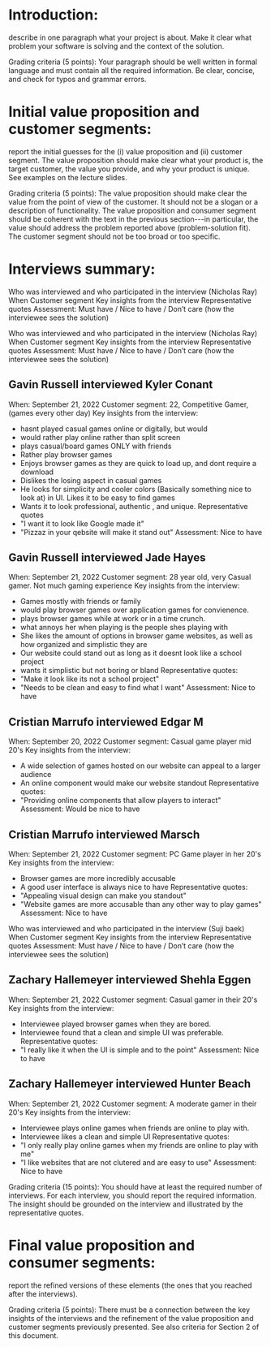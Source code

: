 # Introduction:
describe in one paragraph what your project is about. Make it clear what problem your software is solving and the context of the solution.

Grading criteria (5 points): Your paragraph should be well written in formal language and must contain all the required information. Be clear, concise, and check for typos and grammar errors.

# Initial value proposition and customer segments:
report the initial guesses for the (i) value proposition and (ii) customer segment. The value proposition should make clear what your product is, the target customer, the value you provide, and why your product is unique. See examples on the lecture slides.

Grading criteria (5 points): The value proposition should make clear the value from the point of view of the customer. It should not be a slogan or a description of functionality. The value proposition and consumer segment should be coherent with the text in the previous section---in particular, the value should address the problem reported above (problem-solution fit). The customer segment should not be too broad or too specific.

# Interviews summary:

Who was interviewed and who participated in the interview (Nicholas Ray)
When
Customer segment
Key insights from the interview
Representative quotes
Assessment: Must have / Nice to have / Don’t care (how the interviewee sees the solution)

Who was interviewed and who participated in the interview (Nicholas Ray)
When
Customer segment
Key insights from the interview
Representative quotes
Assessment: Must have / Nice to have / Don’t care (how the interviewee sees the solution)

## Gavin Russell interviewed Kyler Conant
When: September 21, 2022
Customer segment: 22, Competitive Gamer, (games every other day)
Key insights from the interview: 
- hasnt played casual games online or digitally, but would
- would rather play online rather than split screen
- plays casual/board games ONLY with friends
- Rather play browser games
- Enjoys browser games as they are quick to load up, and dont require a download
- Dislikes the losing aspect in casual games 
- He looks for simplicity and cooler colors (Basically something nice to look at) in UI. Likes it to be easy to find games 
- Wants it to look professional, authentic , and unique.
Representative quotes
- "I want it to look like Google made it"
- "Pizzaz in your qebsite will make it stand out"
Assessment: Nice to have

## Gavin Russell interviewed Jade Hayes
When: September 21, 2022
Customer segment: 28 year old, very Casual gamer. Not much gaming experience
Key insights from the interview: 
- Games mostly with friends or family
- would play browser games over application games for convienence.
- plays browser games while at work or in a time crunch. 
- what annoys her when playing is the people shes playing with
- She likes the amount of options in browser game websites, as well as how organized and simplistic they are
- Our website could stand out as long as it doesnt look like a school project
- wants it simplistic but not boring or bland
Representative quotes:
- "Make it look like its not a school project"
- "Needs to be clean and easy to find what I want"
Assessment: Nice to have

## Cristian Marrufo interviewed Edgar M
When: September 20, 2022
Customer segment: Casual game player mid 20's
Key insights from the interview:
- A wide selection of games hosted on our website can appeal to a larger audience
- An online component would make our website standout
Representative quotes:
- "Providing online components that allow players to interact"
Assessment: Would be nice to have

## Cristian Marrufo interviewed Marsch
When: September 21, 2022
Customer segment: PC Game player in her 20's
Key insights from the interview:
- Browser games are more incredibly accusable
- A good user interface is always nice to have
Representative quotes:
- "Appealing visual design can make you standout"
- "Website games are more accusable than any other way to play games"
Assessment: Nice to have

Who was interviewed and who participated in the interview (Suji baek)
When
Customer segment
Key insights from the interview
Representative quotes
Assessment: Must have / Nice to have / Don’t care (how the interviewee sees the solution)

## Zachary Hallemeyer interviewed Shehla Eggen
When: September 21, 2022
Customer segment: Casual gamer in their 20's 
Key insights from the interview:
- Interviewee played browser games when they are bored.
- Interviewee found that a clean and simple UI was preferable.
Representative quotes: 
- "I really like it when the UI is simple and to the point"
Assessment: Nice to have

## Zachary Hallemeyer interviewed Hunter Beach
When: September 21, 2022
Customer segment: A moderate gamer in their 20's
Key insights from the interview:
- Interviewee plays online games when friends are online to play with.
- Interviewee likes a clean and simple UI
Representative quotes:
- "I only really play online games when my friends are online to play with me"
- "I like websites that are not clutered and are easy to use"
Assessment: Nice to have

Grading criteria (15 points): You should have at least the required number of interviews. For each interview, you should report the required information. The insight should be grounded on the interview and illustrated by the representative quotes.

# Final value proposition and consumer segments:
report the refined versions of these elements (the ones that you reached after the interviews).

Grading criteria (5 points): There must be a connection between the key insights of the interviews and the refinement of the value proposition and customer segments previously presented. See also criteria for Section 2 of this document.
